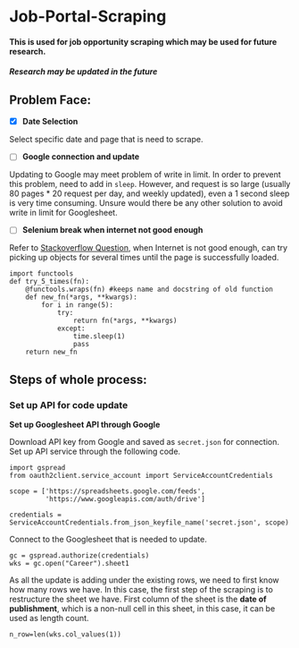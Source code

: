 # Job-Portal-Scraping
#### This is used for job opportunity scraping which may be used for future research.
##### Research may be updated in the future

## Problem Face:
- [x] **Date Selection**

Select specific date and page that is need to scrape.

- [ ] **Google connection and update**

Updating to Google may meet problem of write in limit. In order to prevent this problem, need to add in `sleep`. However, and request is so large (usually 80 pages * 20 request per day, and weekly updated), even a 1 second sleep is very time consuming.
Unsure would there be any other solution to avoid write in limit for Googlesheet.

- [ ] **Selenium break when internet not good enough**

Refer to [Stackoverflow Question](https://stackoverflow.com/questions/4766556/repeat-python-function-call-on-exception), when Internet is not good enough, can try picking up objects for several times until the page is successfully loaded.
```
import functools
def try_5_times(fn):
    @functools.wraps(fn) #keeps name and docstring of old function
    def new_fn(*args, **kwargs):
        for i in range(5):
            try:
                return fn(*args, **kwargs)
            except:
                time.sleep(1)
                pass
    return new_fn
```

## Steps of whole process:
### Set up API for code update
**Set up Googlesheet API through Google**

Download API key from Google and saved as `secret.json` for connection. Set up API service through the following code.
```
import gspread
from oauth2client.service_account import ServiceAccountCredentials

scope = ['https://spreadsheets.google.com/feeds',
         'https://www.googleapis.com/auth/drive']

credentials = ServiceAccountCredentials.from_json_keyfile_name('secret.json', scope)
```
Connect to the Googlesheet that is needed to update.
```
gc = gspread.authorize(credentials)
wks = gc.open("Career").sheet1
```
As all the update is adding under the existing rows, we need to first know how many rows we have. In this case, the first step of the scraping is to restructure the sheet we have. First column of the sheet is the **date of publishment**, which is a non-null cell in this sheet, in this case, it can be used as length count.
```
n_row=len(wks.col_values(1))
```

